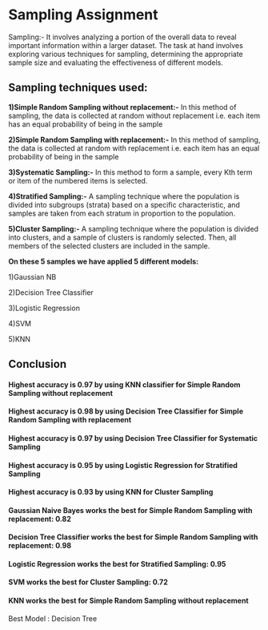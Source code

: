 # Sampling Assignment
Sampling:- It involves analyzing a portion of the overall data to reveal important information within a larger dataset. The task at hand involves exploring various techniques for sampling, determining the appropriate sample size and evaluating the effectiveness of different models.

<h2>Sampling techniques used:</h2>

**1)Simple Random Sampling without replacement:-** In this method of sampling, the data is collected at random without replacement i.e. each item has an equal probability of being in the sample

**2)Simple Random Sampling with replacement:-** In this method of sampling, the data is collected at random with replacement i.e. each item has an equal probability of being in the sample

**3)Systematic Sampling:-** In this method to form a sample, every Kth term or item of the numbered items is selected.

**4)Stratified Sampling:-** A sampling technique where the population is divided into subgroups (strata) based on a specific characteristic, and samples are taken from each stratum in proportion to the population.

**5)Cluster Sampling:-** A sampling technique where the population is divided into clusters, and a sample of clusters is randomly selected. Then, all members of the selected clusters are included in the sample.

**On these 5 samples we have applied 5 different models:**

1)Gaussian NB

2)Decision Tree Classifier

3)Logistic Regression

4)SVM

5)KNN

<h2>Conclusion</h2>
<h4>Highest accuracy is 0.97 by using KNN classifier for Simple Random Sampling without replacement</h4>
<h4>Highest accuracy is 0.98 by using Decision Tree Classifier for Simple Random Sampling with replacement</h4>
<h4>Highest accuracy is 0.97 by using Decision Tree Classifier for Systematic Sampling</h4>
<h4>Highest accuracy is 0.95 by using Logistic Regression for Stratified Sampling</h4>
<h4>Highest accuracy is 0.93 by using KNN for Cluster Sampling</h4>

<h4>Gaussian Naive Bayes works the best for Simple Random Sampling with replacement: 0.82</h4>
<h4>Decision Tree Classifier works the best for Simple Random Sampling with replacement: 0.98</h4>
<h4>Logistic Regression works the best for Stratified Sampling: 0.95</h4>
<h4>SVM works the best for Cluster Sampling: 0.72</h4>
<h4>KNN works the best for Simple Random Sampling without replacement</h4>

Best Model : Decision Tree
